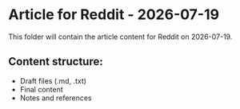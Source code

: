 # Article for Reddit - 2026-07-19

This folder will contain the article content for Reddit on 2026-07-19.

## Content structure:
- Draft files (.md, .txt)
- Final content
- Notes and references
